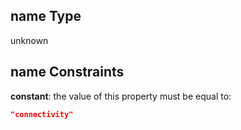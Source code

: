 ## name Type

unknown

## name Constraints

**constant**: the value of this property must be equal to:

```json
"connectivity"
```
